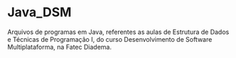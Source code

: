 # Java_DSM
Arquivos de programas em Java, referentes as aulas de Estrutura de Dados e Técnicas de Programação I, do curso Desenvolvimento de Software Multiplataforma, na Fatec Diadema.
